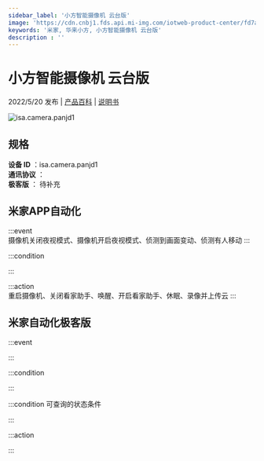 ```yaml
---
sidebar_label: '小方智能摄像机 云台版'
image: 'https://cdn.cnbj1.fds.api.mi-img.com/iotweb-product-center/fd7ace675e8406bd288cb8972bf072a2_1651043923381.png?GalaxyAccessKeyId=AKVGLQWBOVIRQ3XLEW&Expires=9223372036854775807&Signature=pzJ5DAPezzb4G43pRu9prytvqfo='
keywords: '米家, 华来小方, 小方智能摄像机 云台版'
description : ''
---
```

# 小方智能摄像机 云台版

2022/5/20 发布 | [产品百科](https://home.mi.com/webapp/content/baike/product/index.html?model=isa.camera.panjd1/) | [说明书](https://home.mi.com/views/introduction.html?model=isa.camera.panjd1&region=cn)

![isa.camera.panjd1](https://cdn.cnbj1.fds.api.mi-img.com/iotweb-product-center/fd7ace675e8406bd288cb8972bf072a2_1651043923381.png?GalaxyAccessKeyId=AKVGLQWBOVIRQ3XLEW&Expires=9223372036854775807&Signature=pzJ5DAPezzb4G43pRu9prytvqfo=)

## 规格  
> 
**设备 ID** ：isa.camera.panjd1  
**通讯协议** ：  
**极客版**  ： 待补充 


## 米家APP自动化  

:::event  
摄像机关闭夜视模式、摄像机开启夜视模式、侦测到画面变动、侦测有人移动
:::

:::condition  

:::

:::action   
重启摄像机、关闭看家助手、唤醒、开启看家助手、休眠、录像并上传云
:::

## 米家自动化极客版  

:::event  

:::

:::condition  

:::

:::condition 可查询的状态条件  

:::

:::action  

:::

        
